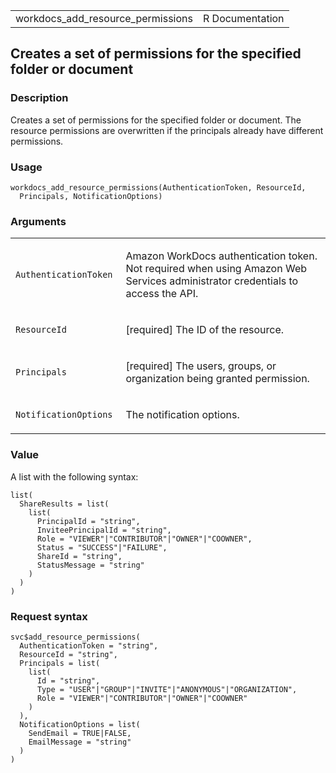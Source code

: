<table style="width: 100%;">
<tbody>
<tr class="odd">
<td>workdocs_add_resource_permissions</td>
<td style="text-align: right;">R Documentation</td>
</tr>
</tbody>
</table>

## Creates a set of permissions for the specified folder or document

### Description

Creates a set of permissions for the specified folder or document. The
resource permissions are overwritten if the principals already have
different permissions.

### Usage

    workdocs_add_resource_permissions(AuthenticationToken, ResourceId,
      Principals, NotificationOptions)

### Arguments

<table>
<colgroup>
<col style="width: 35%" />
<col style="width: 65%" />
</colgroup>
<tbody>
<tr class="odd">
<td><code
id="workdocs_add_resource_permissions_:_AuthenticationToken">AuthenticationToken</code></td>
<td><p>Amazon WorkDocs authentication token. Not required when using
Amazon Web Services administrator credentials to access the
API.</p></td>
</tr>
<tr class="even">
<td><code
id="workdocs_add_resource_permissions_:_ResourceId">ResourceId</code></td>
<td><p>[required] The ID of the resource.</p></td>
</tr>
<tr class="odd">
<td><code
id="workdocs_add_resource_permissions_:_Principals">Principals</code></td>
<td><p>[required] The users, groups, or organization being granted
permission.</p></td>
</tr>
<tr class="even">
<td><code
id="workdocs_add_resource_permissions_:_NotificationOptions">NotificationOptions</code></td>
<td><p>The notification options.</p></td>
</tr>
</tbody>
</table>

### Value

A list with the following syntax:

    list(
      ShareResults = list(
        list(
          PrincipalId = "string",
          InviteePrincipalId = "string",
          Role = "VIEWER"|"CONTRIBUTOR"|"OWNER"|"COOWNER",
          Status = "SUCCESS"|"FAILURE",
          ShareId = "string",
          StatusMessage = "string"
        )
      )
    )

### Request syntax

    svc$add_resource_permissions(
      AuthenticationToken = "string",
      ResourceId = "string",
      Principals = list(
        list(
          Id = "string",
          Type = "USER"|"GROUP"|"INVITE"|"ANONYMOUS"|"ORGANIZATION",
          Role = "VIEWER"|"CONTRIBUTOR"|"OWNER"|"COOWNER"
        )
      ),
      NotificationOptions = list(
        SendEmail = TRUE|FALSE,
        EmailMessage = "string"
      )
    )

